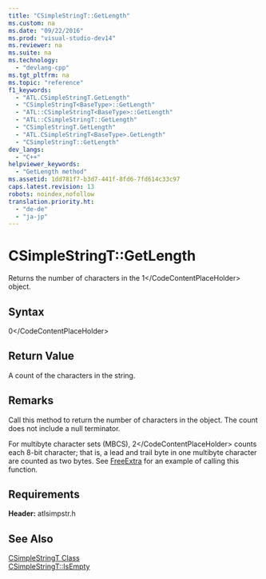 ```yaml
---
title: "CSimpleStringT::GetLength"
ms.custom: na
ms.date: "09/22/2016"
ms.prod: "visual-studio-dev14"
ms.reviewer: na
ms.suite: na
ms.technology: 
  - "devlang-cpp"
ms.tgt_pltfrm: na
ms.topic: "reference"
f1_keywords: 
  - "ATL.CSimpleStringT.GetLength"
  - "CSimpleStringT<BaseType>::GetLength"
  - "ATL::CSimpleStringT<BaseType>::GetLength"
  - "ATL::CSimpleStringT::GetLength"
  - "CSimpleStringT.GetLength"
  - "ATL.CSimpleStringT<BaseType>.GetLength"
  - "CSimpleStringT::GetLength"
dev_langs: 
  - "C++"
helpviewer_keywords: 
  - "GetLength method"
ms.assetid: 1dd781f7-b3d7-441f-8fd6-7fd614c33c97
caps.latest.revision: 13
robots: noindex,nofollow
translation.priority.ht: 
  - "de-de"
  - "ja-jp"
---
```

# CSimpleStringT::GetLength
Returns the number of characters in the <CodeContentPlaceHolder>1\</CodeContentPlaceHolder> object.  
  
## Syntax  
  
<CodeContentPlaceHolder>0\</CodeContentPlaceHolder>  
## Return Value  
 A count of the characters in the string.  
  
## Remarks  
 Call this method to return the number of characters in the object. The count does not include a null terminator.  
  
 For multibyte character sets (MBCS), <CodeContentPlaceHolder>2\</CodeContentPlaceHolder> counts each 8-bit character; that is, a lead and trail byte in one multibyte character are counted as two bytes. See [FreeExtra](../vs140/csimplestringt--freeextra.md) for an example of calling this function.  
  
## Requirements  
 **Header:** atlsimpstr.h  
  
## See Also  
 [CSimpleStringT Class](../vs140/csimplestringt-class.md)   
 [CSimpleStringT::IsEmpty](../vs140/csimplestringt--isempty.md)